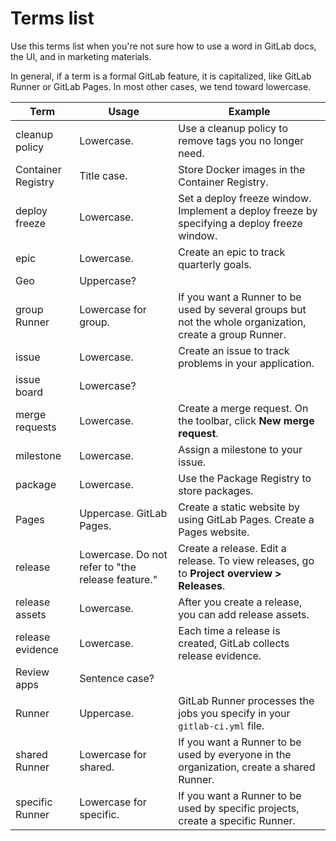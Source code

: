 # Terms list

Use this terms list when you're not sure how to use a word in GitLab docs, the UI, and in marketing materials.

In general, if a term is a formal GitLab feature, it is capitalized, like GitLab Runner or
GitLab Pages. In most other cases, we tend toward lowercase.

| Term               | Usage                                             | Example                                                                                                  |
|--------------------|---------------------------------------------------|----------------------------------------------------------------------------------------------------------|
| cleanup policy     | Lowercase.                                        | Use a cleanup policy to remove tags you no longer need.                                                  |
| Container Registry | Title case.                                       | Store Docker images in the Container Registry.                                                           |
| deploy freeze      | Lowercase.                                        | Set a deploy freeze window. Implement a deploy freeze by specifying a deploy freeze window.              |
| epic               | Lowercase.                                        | Create an epic to track quarterly goals.                                                                 |
| Geo                | Uppercase?                                        |                                                                                                          |
| group Runner       | Lowercase for group.                              | If you want a Runner to be used by several groups but not the whole organization, create a group Runner. |
| issue              | Lowercase.                                        | Create an issue to track problems in your application.                                                   |
| issue board        | Lowercase?                                        |                                                                                                          |
| merge requests     | Lowercase.                                        | Create a merge request. On the toolbar, click **New merge request**.                                     |
| milestone          | Lowercase.                                        | Assign a milestone to your issue.                                                                        |
| package            | Lowercase.                                        | Use the Package Registry to store packages.                                                              |
| Pages              | Uppercase. GitLab Pages.                          | Create a static website by using GitLab Pages. Create a Pages website.                                   |
| release            | Lowercase. Do not refer to "the release feature." | Create a release. Edit a release. To view releases, go to **Project overview > Releases**.               |
| release assets     | Lowercase.                                        | After you create a release, you can add release assets.                                                  |
| release evidence   | Lowercase.                                        | Each time a release is created, GitLab collects release evidence.                                        |
| Review apps        | Sentence case?                                    |                                                                                                          |
| Runner             | Uppercase.                                        | GitLab Runner processes the jobs you specify in your `gitlab-ci.yml` file.                               |
| shared Runner      | Lowercase for shared.                             | If you want a Runner to be used by everyone in the organization, create a shared Runner.                 |
| specific Runner    | Lowercase for specific.                           | If you want a Runner to be used by specific projects, create a specific Runner.                          |
